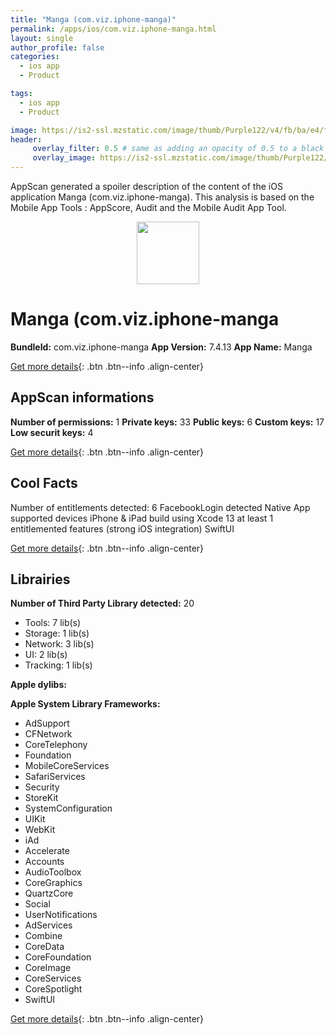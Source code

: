 ```yaml
---
title: "Manga (com.viz.iphone-manga)"
permalink: /apps/ios/com.viz.iphone-manga.html
layout: single
author_profile: false
categories: 
  - ios app 
  - Product 

tags: 
  - ios app 
  - Product 

image: https://is2-ssl.mzstatic.com/image/thumb/Purple122/v4/fb/ba/e4/fbbae477-30e1-61cb-fb6a-7424458c73da/AppIcon_VIZ_Manga-0-1x_U007emarketing-0-0-0-8-0-0-85-220.png/512x512bb.jpg
header: 
     overlay_filter: 0.5 # same as adding an opacity of 0.5 to a black background
     overlay_image: https://is2-ssl.mzstatic.com/image/thumb/Purple122/v4/fb/ba/e4/fbbae477-30e1-61cb-fb6a-7424458c73da/AppIcon_VIZ_Manga-0-1x_U007emarketing-0-0-0-8-0-0-85-220.png/512x512bb.jpg
---
```

AppScan generated a spoiler description of the content of the iOS application Manga (com.viz.iphone-manga). This analysis is based on the Mobile App Tools : AppScore, Audit and the Mobile Audit App Tool.

  
  
<div style="text-align: center;"><img src="https://is2-ssl.mzstatic.com/image/thumb/Purple122/v4/fb/ba/e4/fbbae477-30e1-61cb-fb6a-7424458c73da/AppIcon_VIZ_Manga-0-1x_U007emarketing-0-0-0-8-0-0-85-220.png/512x512bb.jpg" width="100" height="100"></div>  
  
# Manga (com.viz.iphone-manga

**BundleId:** com.viz.iphone-manga
**App Version:** 7.4.13
**App Name:** Manga


[Get more details](/pricing.html){: .btn .btn--info .align-center}  
  
## AppScan informations 

**Number of permissions:** 1
**Private keys:** 33
**Public keys:** 6
**Custom keys:** 17
**Low securit keys:** 4
  
[Get more details](/pricing.html){: .btn .btn--info .align-center}

## Cool Facts

Number of entitlements detected: 6
FacebookLogin detected
Native App
supported devices iPhone & iPad
build using Xcode 13
at least 1 entitlemented features (strong iOS integration)
SwiftUI
  
[Get more details](/pricing.html){: .btn .btn--info .align-center}

## Librairies 
**Number of Third Party Library detected:** 20
- Tools: 7 lib(s)
- Storage: 1 lib(s)
- Network: 3 lib(s)
- UI: 2 lib(s)
- Tracking: 1 lib(s)

**Apple dylibs:**


**Apple System Library Frameworks:**
- AdSupport
- CFNetwork
- CoreTelephony
- Foundation
- MobileCoreServices
- SafariServices
- Security
- StoreKit
- SystemConfiguration
- UIKit
- WebKit
- iAd
- Accelerate
- Accounts
- AudioToolbox
- CoreGraphics
- QuartzCore
- Social
- UserNotifications
- AdServices
- Combine
- CoreData
- CoreFoundation
- CoreImage
- CoreServices
- CoreSpotlight
- SwiftUI


  
[Get more details](/pricing.html){: .btn .btn--info .align-center}


